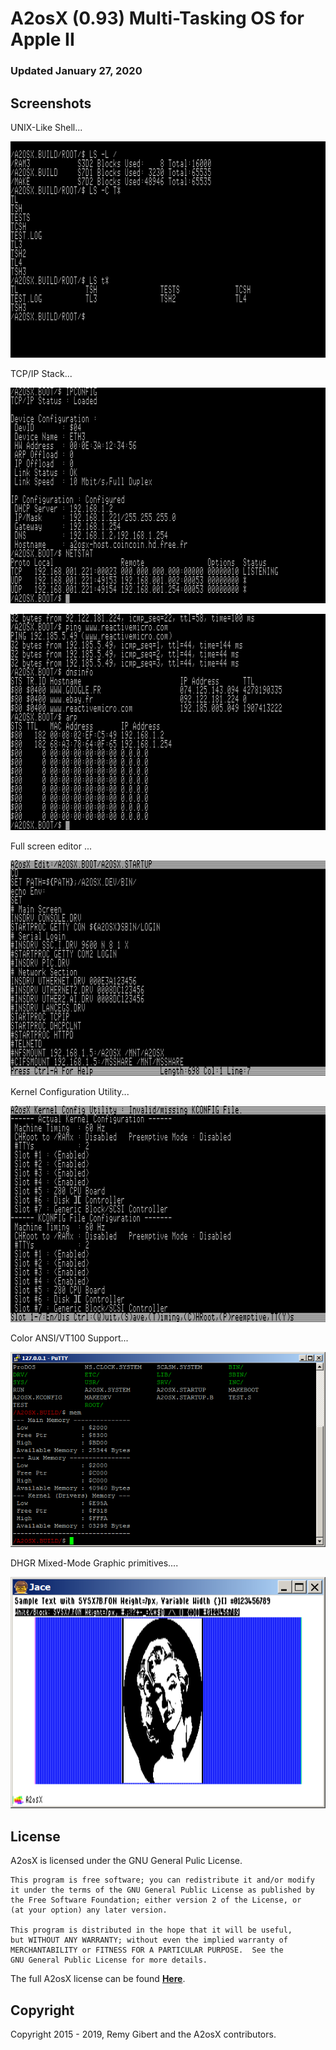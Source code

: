 # A2osX (0.93) Multi-Tasking OS for Apple II  

### Updated January 27, 2020

## Screenshots

UNIX-Like Shell...

![](../.screen-shots/ScreenShot.LS.png)

TCP/IP Stack...

![](../.screen-shots/ScreenShot.IP1.png)

![](../.screen-shots/ScreenShot.IP2.png)

Full screen editor ...

![](../.screen-shots/ScreenShot.EDIT.png)

Kernel Configuration Utility...

![](../.screen-shots/ScreenShot.KCONFIG.png)

Color ANSI/VT100 Support...

![](../.screen-shots/PuTTY.png)

DHGR Mixed-Mode Graphic primitives....

![](../.screen-shots/ScreenShot.GFX.png)


## License
A2osX is licensed under the GNU General Pulic License.

    This program is free software; you can redistribute it and/or modify
    it under the terms of the GNU General Public License as published by
    the Free Software Foundation; either version 2 of the License, or
    (at your option) any later version.

    This program is distributed in the hope that it will be useful,
    but WITHOUT ANY WARRANTY; without even the implied warranty of
    MERCHANTABILITY or FITNESS FOR A PARTICULAR PURPOSE.  See the
    GNU General Public License for more details.

The full A2osX license can be found **[Here](../LICENSE)**.

## Copyright

Copyright 2015 - 2019, Remy Gibert and the A2osX contributors.
